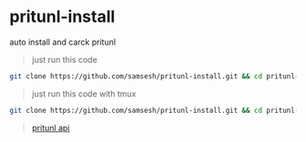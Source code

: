 # pritunl-install
auto install and carck pritunl 
> just run this code 
``` bash
git clone https://github.com/samsesh/pritunl-install.git && cd pritunl-install && sudo bash pritunlinstall.sh
```
> just run this code with tmux
``` bash
git clone https://github.com/samsesh/pritunl-install.git && cd pritunl-install && tmux new -s pritunl-install 'sudo bash pritunlinstall.sh' 
```
> [pritunl api](https://github.com/royalhaze/pritunl-private-api)
